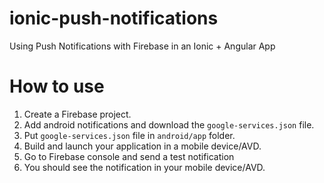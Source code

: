 # ionic-push-notifications

Using Push Notifications with Firebase in an Ionic + Angular App

# How to use

1. Create a Firebase project.
1. Add android notifications and download the `google-services.json` file.
1. Put `google-services.json` file in `android/app` folder.
1. Build and launch your application in a mobile device/AVD.
1. Go to Firebase console and send a test notification
1. You should see the notification in your mobile device/AVD.
